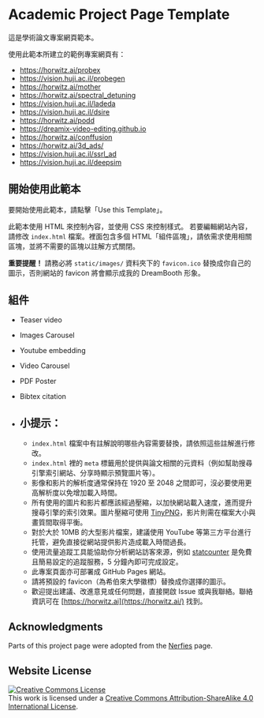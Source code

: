 # Academic Project Page Template
這是學術論文專案網頁範本。

使用此範本所建立的範例專案網頁有：

- https://horwitz.ai/probex
- https://vision.huji.ac.il/probegen
- https://horwitz.ai/mother
- https://horwitz.ai/spectral_detuning
- https://vision.huji.ac.il/ladeda
- https://vision.huji.ac.il/dsire
- https://horwitz.ai/podd
- https://dreamix-video-editing.github.io
- https://horwitz.ai/conffusion
- https://horwitz.ai/3d_ads/
- https://vision.huji.ac.il/ssrl_ad
- https://vision.huji.ac.il/deepsim



## 開始使用此範本

要開始使用此範本，請點擊「Use this Template」。

此範本使用 HTML 來控制內容，並使用 CSS 來控制樣式。
若要編輯網站內容，請修改 `index.html` 檔案。裡面包含多個 HTML「組件區塊」，請依需求使用相關區塊，並將不需要的區塊以註解方式關閉。

**重要提醒！** 請務必將 `static/images/` 資料夾下的 `favicon.ico` 替換成你自己的圖示，否則網站的 favicon 將會顯示成我的 DreamBooth 形象。

## 組件
- Teaser video
- Images Carousel
- Youtube embedding
- Video Carousel
- PDF Poster
- Bibtex citation

- ## 小提示：

  - `index.html` 檔案中有註解說明哪些內容需要替換，請依照這些註解進行修改。
  - `index.html` 裡的 `meta` 標籤用於提供與論文相關的元資料（例如幫助搜尋引擎索引網站、分享時顯示預覽圖片等）。
  - 影像和影片的解析度通常保持在 1920 至 2048 之間即可，沒必要使用更高解析度以免增加載入時間。
  - 所有使用的圖片和影片都應該經過壓縮，以加快網站載入速度，進而提升搜尋引擎的索引效果。圖片壓縮可使用 [TinyPNG](https://tinypng.com/)，影片則需在檔案大小與畫質間取得平衡。
  - 對於大於 10MB 的大型影片檔案，建議使用 YouTube 等第三方平台進行托管，避免直接從網站提供影片造成載入時間過長。
  - 使用流量追蹤工具能協助你分析網站訪客來源，例如 [statcounter](https://statcounter.com/) 是免費且簡易設定的追蹤服務，5 分鐘內即可完成設定。
  - 此專案頁面亦可部署成 GitHub Pages 網站。
  - 請將預設的 favicon（為希伯來大學徽標）替換成你選擇的圖示。
  - 歡迎提出建議、改進意見或任何問題，直接開啟 Issue 或與我聯絡。聯絡資訊可在 [https://horwitz.ai](https://horwitz.ai/) 找到。

## Acknowledgments
Parts of this project page were adopted from the [Nerfies](https://nerfies.github.io/) page.

## Website License
<a rel="license" href="http://creativecommons.org/licenses/by-sa/4.0/"><img alt="Creative Commons License" style="border-width:0" src="https://i.creativecommons.org/l/by-sa/4.0/88x31.png" /></a><br />This work is licensed under a <a rel="license" href="http://creativecommons.org/licenses/by-sa/4.0/">Creative Commons Attribution-ShareAlike 4.0 International License</a>.
